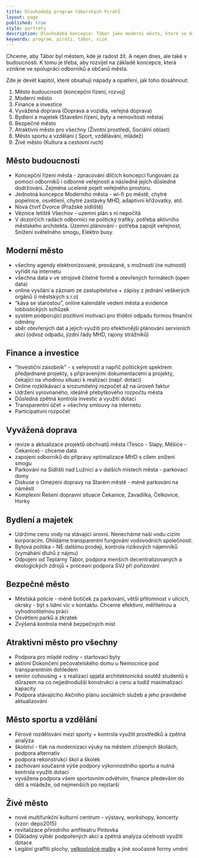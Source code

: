 ```yaml
---
title: Dlouhodobý program táborských Pirátů
layout: page
published: true
style: portrets
description: Dlouhodobá koncepce: Tábor jako moderní město, které se dívá do budoucnosti
keywords: program, piráti, tábor, vize
---
```



Chceme, aby Tábor byl městem, kde je radost žít. 
A nejen dnes, ale také v budoucnosti. 
K tomu je třeba, aby rozvíjel na základě koncepce, která vznikne ve spolupráci odborníků a občanů města.

Zde je devět kapitol, které obsahují nápady a opatření, jak toho dosáhnout:
1. Město budoucnosti (koncepční řízení, rozvoj)
2. Moderní město
3. Finance a investice
5. Vyvážená doprava (Doprava a vozidla, veřejná doprava)
6. Bydlení a majetek (Stavební řízení, byty a nemovitosti města)
4. Bezpečné město 
7. Atraktivni město pro všechny (Životní prostředí, Sociální oblast)
8. Město sportu a vzdělání ( Sport, vzdělávání, mládež)
9. Živé město (Kultura a cestovní ruch)

## Město budoucnosti
- Koncepční řízení města - zpracování dílčích koncepcí fungování za pomoci odborníků i odborné veřejnosti a následně jejich důsledné dodržování. Zejména ucelené pojetí veřejného prostoru.
- Jednotná koncepce Moderního města - wi-fi po městě, chytré popelnice, osvětlení, chytré zastávky MHD, adaptivní křižovatky, atd.
- Nová čtvrť Dvorce (Pražské sídliště)
- Věznice letiště Všechov - uzemní plán s ní nepočítá
- V dozorčích radách odborníci ne politický trafiky.
potřeba aktivního městskeho architekta. Územní plánování - potřeba zapojit veřejnost, Snížení světelného smogu, Elektro busy.

## Moderní město
- všechny agendy elektronizované, provázané, s možností (ne nutností) vyřídit na internetu
- všechna data v ve strojově čitelné formě a otevřených formátech (open data)
- online vysílání a záznam ze zastupitelstva + zápisy z jednání veškerých orgánů (i městských s.r.o)
- “káva se starostou”, online kalendáře vedení města a evidence lobbistických schůzek
- systém podporující pozitivní motivaci pro třidění odpadu formou finanční odměny
- sběr otevřených dat a jejich využití pro efektivnější plánování servisních akcí (odvoz odpadu, jízdní řády MHD, rajony strážníků)

## Finance a investice
- "Investiční zásobník" - s veřejností a napříč politickým spektrem předjednané projekty, s připravenými dokumentacemi a projekty, čekající na vhodnou situaci k realizaci (např. dotaci)
- Online rozklikávací a srozumitelný rozpočet až na úroveň faktur
- Udržení vyrovnaného, ideálně přebytkového rozpočtu města
- Důsledná zpětná kontrola investic a využití dotací
- Transparentní účet + všechny smlouvy na internetu
- Participativní rozpočet

## Vyvážená doprava
- revize a aktualizace projektů obchvatů města (Tesco - Slapy, Měšice - Čekanice) - chceme data
- zapojeni odborníků do přípravy optimalizace MHD s cílem snížení smogu
- Parkování na Sídlišti nad Lužnicí a v dalších místech města - parkovací domy
- Diskuse o Omezení dopravy na Starém městě - méně parkování na náměstí
- Komplexní Řešení dopravní situace Čekanice, Zavadilka, Čelkovice, Horky

## Bydlení a majetek
- Udržíme cenu vody na stávajicí úrovni. Nenecháme naši vodu cizím korporacím. Ohlídáme transparentní fungování vodovodních společností.
- Bytová politika – NE dalšímu prodeji, kontrola rizikových nájemníků
(vymáhání dluhů z nájmu)
- Odpojení od Teplárny Tábor, podpora menších decentralizovaných a ekologických zdrojů + procesní podpora SVJ při pořizování

## Bezpečné město
- Městská policie - méně botiček za parkování, větší přítomnost v ulicích, okrsky  - být s lidmi víc v kontaktu. Chceme efektivní, měřitelnou a vyhodnotitelnou práci
- Osvětlení parků a zkratek
- Zvýšená kontrola méně bezpečných míst

## Atraktivni město pro všechny
- Podpora pro mladé rodiny – startovací byty
- aktivní Dokončení pečovatelského domu u Nemocnice pod transparentním dohledem
- senior cohousing + s realizací spjatá architektonická soutěž studentů s důrazem na co nejjednodušší konstrukci a cenu a tudíž maximalizaci kapacity
- Podpora stávajíciho Akčniho plánu sociálních služeb a jeho pravidelné aktualizování

## Město sportu a vzdělání
- Férové rozdělování mezi sporty + kontrola využití prostředků a zpětná analýza
- školství - tlak na modernizaci výuky na městem zřízených školách, podpora alternativ
- podpora rekonstrukcí škol a školek
- zachovaní současné výše podpory výkonnostního sportu a nutná kontrola využiti dotaci
- vyvážena podpora všem sportovním odvětvím, finance především do dětí a mládeže, od nejmenších po nejstarší

## Živé město
- nové multifunkční kulturní centrum - výstavy, workshopy, koncerty (vzor: depo2015)
- revitalizace přírodního amfiteatru Pintovka
- Důkladný výběr podpořených akcí a zpětná analýza účelnosti využití dotace
- Legální graffiti plochy, [velkoplošné malby](https://cs.wikipedia.org/wiki/Mural_art) a jiné současné formy umění
